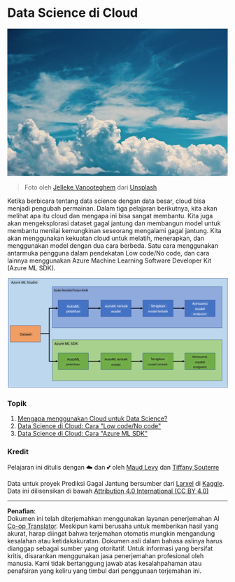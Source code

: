 <!--
CO_OP_TRANSLATOR_METADATA:
{
  "original_hash": "8dfe141a0f46f7d253e07f74913c7f44",
  "translation_date": "2025-08-28T17:54:02+00:00",
  "source_file": "5-Data-Science-In-Cloud/README.md",
  "language_code": "id"
}
-->
# Data Science di Cloud

![cloud-picture](../../../translated_images/cloud-picture.f5526de3c6c6387b2d656ba94f019b3352e5e3854a78440e4fb00c93e2dea675.id.jpg)

> Foto oleh [Jelleke Vanooteghem](https://unsplash.com/@ilumire) dari [Unsplash](https://unsplash.com/s/photos/cloud?orientation=landscape)

Ketika berbicara tentang data science dengan data besar, cloud bisa menjadi pengubah permainan. Dalam tiga pelajaran berikutnya, kita akan melihat apa itu cloud dan mengapa ini bisa sangat membantu. Kita juga akan mengeksplorasi dataset gagal jantung dan membangun model untuk membantu menilai kemungkinan seseorang mengalami gagal jantung. Kita akan menggunakan kekuatan cloud untuk melatih, menerapkan, dan menggunakan model dengan dua cara berbeda. Satu cara menggunakan antarmuka pengguna dalam pendekatan Low code/No code, dan cara lainnya menggunakan Azure Machine Learning Software Developer Kit (Azure ML SDK).

![project-schema](../../../translated_images/project-schema.420e56d495624541eaecf2b737f138c86fb7d8162bb1c0bf8783c350872ffc4d.id.png)

### Topik

1. [Mengapa menggunakan Cloud untuk Data Science?](17-Introduction/README.md)
2. [Data Science di Cloud: Cara "Low code/No code"](18-Low-Code/README.md)
3. [Data Science di Cloud: Cara "Azure ML SDK"](19-Azure/README.md)

### Kredit
Pelajaran ini ditulis dengan ☁️ dan 💕 oleh [Maud Levy](https://twitter.com/maudstweets) dan [Tiffany Souterre](https://twitter.com/TiffanySouterre)

Data untuk proyek Prediksi Gagal Jantung bersumber dari [
Larxel](https://www.kaggle.com/andrewmvd) di [Kaggle](https://www.kaggle.com/andrewmvd/heart-failure-clinical-data). Data ini dilisensikan di bawah [Attribution 4.0 International (CC BY 4.0)](https://creativecommons.org/licenses/by/4.0/)

---

**Penafian**:  
Dokumen ini telah diterjemahkan menggunakan layanan penerjemahan AI [Co-op Translator](https://github.com/Azure/co-op-translator). Meskipun kami berusaha untuk memberikan hasil yang akurat, harap diingat bahwa terjemahan otomatis mungkin mengandung kesalahan atau ketidakakuratan. Dokumen asli dalam bahasa aslinya harus dianggap sebagai sumber yang otoritatif. Untuk informasi yang bersifat kritis, disarankan menggunakan jasa penerjemahan profesional oleh manusia. Kami tidak bertanggung jawab atas kesalahpahaman atau penafsiran yang keliru yang timbul dari penggunaan terjemahan ini.